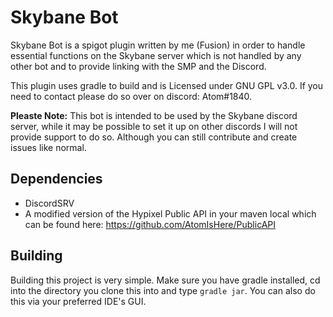 # Skybane Bot
Skybane Bot is a spigot plugin written by me (Fusion) in order to handle essential functions on the Skybane server which is not handled by any other bot and to provide linking with the SMP and the Discord.

This plugin uses gradle to build and is Licensed under GNU GPL v3.0. If you need to contact please do so over on discord: Atom#1840.

**Pleaste Note:** This bot is intended to be used by the Skybane discord server, while it may be possible to set it up on other discords I will not provide support to do so. Although you can still contribute and create issues like normal.

## Dependencies
* DiscordSRV
* A modified version of the Hypixel Public API in your maven local which can be found here: https://github.com/AtomIsHere/PublicAPI

## Building
Building this project is very simple. Make sure you have gradle installed, cd into the directory you clone this into and type `gradle jar`. You can also do this via your preferred IDE's GUI.